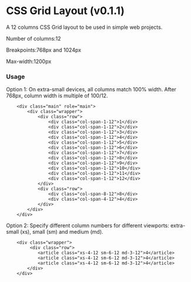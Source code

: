 CSS Grid Layout (v0.1.1)
=============

A 12 columns CSS Grid layout to be used in simple web projects.

Number of columns:12

Breakpoints:768px and 1024px

Max-width:1200px

### Usage ###
Option 1:
On extra-small devices, all columns match 100% width. After 768px, column width is multiple of 100/12.
```
	<div class="main" role="main">
        <div class="wrapper">
            <div class="row">
                <div class="col-span-1-12">1</div>
                <div class="col-span-1-12">2</div>
                <div class="col-span-1-12">3</div>
                <div class="col-span-1-12">4</div>
                <div class="col-span-1-12">5</div>
                <div class="col-span-1-12">6</div>
                <div class="col-span-1-12">7</div>
                <div class="col-span-1-12">8</div>
                <div class="col-span-1-12">9</div>
                <div class="col-span-1-12">10</div>
                <div class="col-span-1-12">11</div>
                <div class="col-span-1-12">12</div>
            </div>
            <div class="row">
                <div class="col-span-8-12">8</div>
                <div class="col-span-4-12">4</div>
            </div>
        </div>
    </div>
```

Option 2:
Specify different column numbers for different viewports: extra-small (xs), small (sm) and medium (md).
```
	<div class="wrapper">
         <div class="row">
			<article class="xs-4-12 sm-6-12 md-3-12">4</article>
			<article class="xs-4-12 sm-6-12 md-3-12">4</article>
			<article class="xs-4-12 sm-6-12 md-3-12">4</article>
		</div>
	</div>
```
